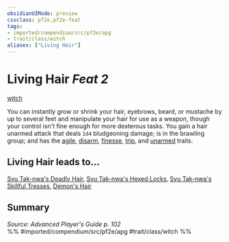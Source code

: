 ```yaml
---
obsidianUIMode: preview
cssclass: pf2e,pf2e-feat
tags:
- imported/compendium/src/pf2e/apg
- trait/class/witch
aliases: ["Living Hair"]
---
```

# Living Hair  *Feat 2*  
[witch](rules/traits/witch-apg.md)  


You can instantly grow or shrink your hair, eyebrows, beard, or mustache by up to several feet and manipulate your hair for use as a weapon, though your control isn't fine enough for more dexterous tasks. You gain a hair unarmed attack that deals `1d4` bludgeoning damage; is in the brawling group; and has the [agile](agile.md), [disarm](rules/traits/disarm.md), [finesse](finesse.md), [trip](rules/traits/trip.md), and [unarmed](unarmed.md) traits.

## Living Hair leads to...

[Syu Tak-nwa's Deadly Hair](syu-tak-nwas-deadly-hair-frp1.md), [Syu Tak-nwa's Hexed Locks](syu-tak-nwas-hexed-locks-frp1.md), [Syu Tak-nwa's Skillful Tresses](syu-tak-nwas-skillful-tresses-frp1.md), [Demon's Hair](demons-hair-frp3.md)

## Summary

*Source: Advanced Player's Guide p. 102*  
%% #imported/compendium/src/pf2e/apg #trait/class/witch %%
